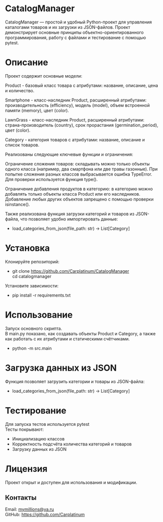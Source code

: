 # CatalogManager  
CatalogManager — простой и удобный Python-проект для управления каталогами товаров и их загрузки из JSON-файлов. Проект демонстрирует основные принципы объектно-ориентированного программирования, работу с файлами и тестирование с помощью pytest.
# Описание
Проект содержит основные модели:

Product - базовый класс товара с атрибутами: название, описание, цена и количество.

Smartphone - класс-наследник Product, расширенный атрибутами: производительность (efficiency), модель (model), объем встроенной памяти (memory), цвет (color).

LawnGrass - класс-наследник Product, расширенный атрибутами: страна-производитель (country), срок прорастания (germination_period), цвет (color).

Category - категория товаров с атрибутами: название, описание и список товаров.

Реализованы следующие ключевые функции и ограничения:

Ограничение сложения товаров: складывать можно только объекты одного класса (например, два смартфона или две травы газонные). При попытке сложения разных классов выбрасывается ошибка TypeError. Для проверки используется функция type().

Ограничение добавления продуктов в категорию: в категорию можно добавлять только объекты класса Product или его наследников. Добавление любых других объектов запрещено с помощью проверки isinstance().

Также реализована функция загрузки категорий и товаров из JSON-файла, что позволяет удобно импортировать данные:  
* load_categories_from_json(file_path: str) -> List[Category]

# Установка
Клонируйте репозиторий:  
* git clone https://github.com/Carplatinum/CatalogManager  
cd catalogmanager  

Установите зависимости:  
* pip install -r requirements.txt  

# Использование
Запуск основного скрипта.  
В main.py показано, как создавать объекты Product и Category, а также как работать с их атрибутами и статическими счётчиками.  
* python -m src.main
# Загрузка данных из JSON
Функция позволяет загрузить категории и товары из JSON-файла:  
* load_categories_from_json(file_path: str) -> List[Category]  
# Тестирование
Для запуска тестов используется pytest  
Тесты покрывают:
* Инициализацию классов
* Корректность подсчёта количества категорий и товаров
* Загрузку данных из JSON  
# Лицензия
Проект открыт и доступен для использования и модификации.
## Контакты

Email: mymillions@ya.ru  
GitHub: https://github.com/Carplatinum